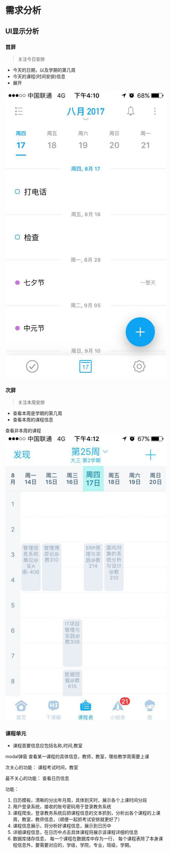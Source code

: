 # 需求分析

## UI显示分析

### 首屏

> 关注今日安排

- 今天的日期，以及学期的第几周
- 今天的课程(时间安排)信息
- 展开

![仿造例子](../assets/微信图片_20170817161148.jpg)

### 次屏

> 关注本周安排

- 查看本周是学期的第几周
- 查看本周的课程信息

查看非本周的课程
![仿造例子](../assets/微信图片_20170817161225.jpg)

### 课程单元

- 课程首要信息应包括名称,时间,教室

modal弹窗
查看某一课程的具体信息，教师，教室，哪些教学周需要上课

次关心的功能：
课程考试时间，教室

最不关心的功能：
查看日历信息

功能：
1.	日历模板，清晰的分出年月周，具体到天时，展示各个上课时间分段
2.	用户登录系统，接收的账号密码用于登录教务系统
3.	课程爬虫，登录教务系统后把课程信息的文本抓到，分析出各个课程的上课周，教室，教师信息，（顺便一起抓考试安排就更好了）
4.	课程信息展示，将分析好课程信息，展示到日历中
5.	详细课程信息，在日历中点击具体课程将展示该课程详细的信息
6.	数据库储存信息，
每一个课程在数据库中存为一行，
每个课程表除了本身课程信息外，要需要对应的，学级，学院，专业，班级，学期。

